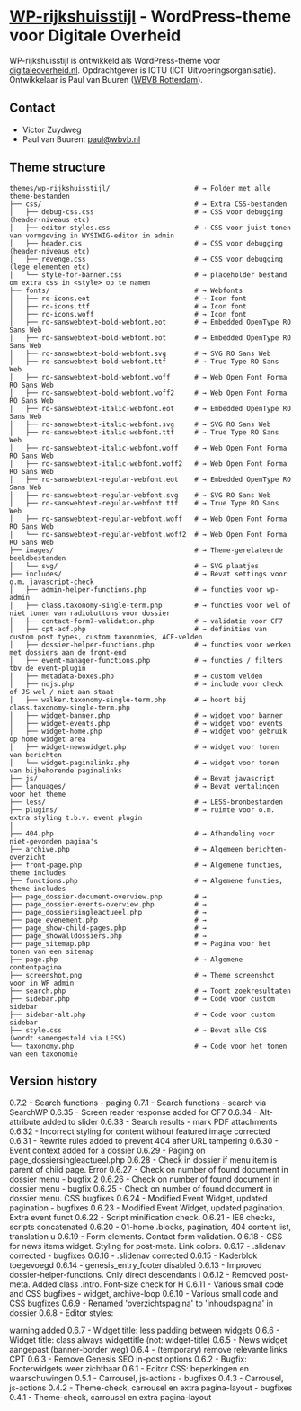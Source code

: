 
# [WP-rijkshuisstijl](https://digitaleoverheid.nl) - WordPress-theme voor Digitale Overheid

WP-rijkshuisstijl is ontwikkeld als WordPress-theme voor [digitaleoverheid.nl](https://digitaleoverheid.nl). Opdrachtgever is ICTU (ICT Uitvoeringsorganisatie). Ontwikkelaar is Paul van Buuren ([WBVB Rotterdam](https://wbvb.nl)). 

## Contact
* Victor Zuydweg
* Paul van Buuren: paul@wbvb.nl


## Theme structure

```shell
themes/wp-rijkshuisstijl/                     # → Folder met alle theme-bestanden
├── css/                                      # → Extra CSS-bestanden
│   ├── debug-css.css                         # → CSS voor debugging (header-niveaus etc)
│   ├── editor-styles.css                     # → CSS voor juist tonen van vormgeving in WYSIWIG-editor in admin
│   ├── header.css                            # → CSS voor debugging (header-niveaus etc)
│   ├── revenge.css                           # → CSS voor debugging (lege elementen etc)
│   └── style-for-banner.css                  # → placeholder bestand om extra css in <style> op te namen
├── fonts/                                    # → Webfonts
│   ├── ro-icons.eot                          # → Icon font
│   ├── ro-icons.ttf                          # → Icon font
│   ├── ro-icons.woff                         # → Icon font
│   ├── ro-sanswebtext-bold-webfont.eot       # → Embedded OpenType RO Sans Web
│   ├── ro-sanswebtext-bold-webfont.eot       # → Embedded OpenType RO Sans Web
│   ├── ro-sanswebtext-bold-webfont.svg       # → SVG RO Sans Web
│   ├── ro-sanswebtext-bold-webfont.ttf       # → True Type RO Sans Web
│   ├── ro-sanswebtext-bold-webfont.woff      # → Web Open Font Forma RO Sans Web
│   ├── ro-sanswebtext-bold-webfont.woff2     # → Web Open Font Forma RO Sans Web
│   ├── ro-sanswebtext-italic-webfont.eot     # → Embedded OpenType RO Sans Web
│   ├── ro-sanswebtext-italic-webfont.svg     # → SVG RO Sans Web
│   ├── ro-sanswebtext-italic-webfont.ttf     # → True Type RO Sans Web
│   ├── ro-sanswebtext-italic-webfont.woff    # → Web Open Font Forma RO Sans Web
│   ├── ro-sanswebtext-italic-webfont.woff2   # → Web Open Font Forma RO Sans Web
│   ├── ro-sanswebtext-regular-webfont.eot    # → Embedded OpenType RO Sans Web
│   ├── ro-sanswebtext-regular-webfont.svg    # → SVG RO Sans Web
│   ├── ro-sanswebtext-regular-webfont.ttf    # → True Type RO Sans Web
│   ├── ro-sanswebtext-regular-webfont.woff   # → Web Open Font Forma RO Sans Web
│   └── ro-sanswebtext-regular-webfont.woff2  # → Web Open Font Forma RO Sans Web
├── images/                                   # → Theme-gerelateerde beeldbestanden
│   └── svg/                                  # → SVG plaatjes
├── includes/                                 # → Bevat settings voor o.m. javascript-check
│   ├── admin-helper-functions.php            # → functies voor wp-admin 
│   ├── class.taxonomy-single-term.php        # → functies voor wel of niet tonen van radiobuttons voor dossier
│   ├── contact-form7-validation.php          # → validatie voor CF7
│   ├── cpt-acf.php                           # → definities van custom post types, custom taxonomies, ACF-velden
│   ├── dossier-helper-functions.php          # → functies voor werken met dossiers aan de front-end
│   ├── event-manager-functions.php           # → functies / filters tbv de event-plugin
│   ├── metadata-boxes.php                    # → custom velden
│   ├── nojs.php                              # → include voor check of JS wel / niet aan staat
│   ├── walker.taxonomy-single-term.php       # → hoort bij class.taxonomy-single-term.php
│   ├── widget-banner.php                     # → widget voor banner
│   ├── widget-events.php                     # → widget voor events
│   ├── widget-home.php                       # → widget voor gebruik op home widget area
│   ├── widget-newswidget.php                 # → widget voor tonen van berichten
│   └── widget-paginalinks.php                # → widget voor tonen van bijbehorende paginalinks
├── js/                                       # → Bevat javascript
├── languages/                                # → Bevat vertalingen voor het theme
├── less/                                     # → LESS-bronbestanden
├── plugins/                                  # → ruimte voor o.m. extra styling t.b.v. event plugin
│  
├── 404.php                                   # → Afhandeling voor niet-gevonden pagina's
├── archive.php                               # → Algemeen berichten-overzicht
├── front-page.php                            # → Algemene functies, theme includes
├── functions.php                             # → Algemene functies, theme includes
├── page_dossier-document-overview.php        # → 
├── page_dossier-events-overview.php          # → 
├── page_dossiersingleactueel.php             # → 
├── page_evenement.php                        # → 
├── page_show-child-pages.php                 # → 
├── page_showalldossiers.php                  # → 
├── page_sitemap.php                          # → Pagina voor het tonen van een sitemap
├── page.php                                  # → Algemene contentpagina
├── screenshot.png                            # → Theme screenshot voor in WP admin
├── search.php                                # → Toont zoekresultaten
├── sidebar.php                               # → Code voor custom sidebar
├── sidebar-alt.php                           # → Code voor custom sidebar
├── style.css                                 # → Bevat alle CSS (wordt samengesteld via LESS)
└── taxonomy.php                              # → Code voor het tonen van een taxonomie

```

## Version history

0.7.2 - Search functions - paging 
0.7.1 - Search functions - search via SearchWP 
0.6.35 - Screen reader response added for CF7 
0.6.34 - Alt-attribute added to slider 
0.6.33 - Search results - mark PDF attachments 
0.6.32 - Incorrect styling for content without featured image corrected
0.6.31 - Rewrite rules added to prevent 404 after URL tampering 
0.6.30 - Event context added for a dossier 
0.6.29 - Paging on page_dossiersingleactueel.php 
0.6.28 - Check in dossier if menu item is parent of child page. Error
0.6.27 - Check on number of found document in dossier menu - bugfix 2 
0.6.26 - Check on number of found document in dossier menu - bugfix
0.6.25 - Check on number of found document in dossier menu. CSS bugfixes 
0.6.24 - Modified Event Widget, updated pagination - bugfixes 
0.6.23 - Modified Event Widget, updated pagination. Extra event funct 
0.6.22 - Script minification check. 
0.6.21 - IE8 checks, scripts concatenated 
0.6.20 - 01-home .blocks, pagination, 404 content list, translation u
0.6.19 - Form elements. Contact form validation. 
0.6.18 - CSS for news items widget. Styling for post-meta. Link colors.
0.6.17 - .slidenav corrected - bugfixes 
0.6.16 - .slidenav corrected 
0.6.15 - Kaderblok toegevoegd 
0.6.14 - genesis_entry_footer disabled 
0.6.13 - Improved dossier-helper-functions. Only direct descendants i 
0.6.12 - Removed post-meta. Added class .intro. Font-size check for H 
0.6.11 - Various small code and CSS bugfixes - widget, archive-loop 
0.6.10 - Various small code and CSS bugfixes 
0.6.9 - Renamed 'overzichtspagina' to 'inhoudspagina' in dossier 
0.6.8 - Editor styles: <div> warning added 
0.6.7 - Widget title: less padding between widgets 
0.6.6 - Widget title: class always widgettitle (not: widget-title) 
0.6.5 - News widget aangepast (banner-border weg) 
0.6.4 - (temporary) remove relevante links CPT 
0.6.3 - Remove Genesis SEO in-post options 
0.6.2 - Bugfix: Footerwidgets weer zichtbaar 
0.6.1 - Editor CSS: beperkingen en waarschuwingen 
0.5.1 - Carrousel, js-actions - bugfixes 
0.4.3 - Carrousel, js-actions 
0.4.2 - Theme-check, carrousel en extra pagina-layout - bugfixes 
0.4.1 - Theme-check, carrousel en extra pagina-layout 
